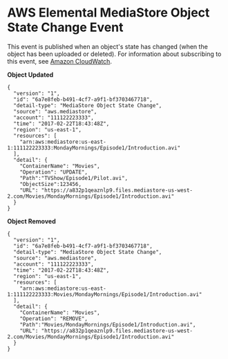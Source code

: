 # AWS Elemental MediaStore Object State Change Event<a name="monitoring-cloudwatch-events-object-state-change"></a>

This event is published when an object's state has changed \(when the object has been uploaded or deleted\)\. For information about subscribing to this event, see [Amazon CloudWatch](https://docs.aws.amazon.com/cloudwatch/)\.

**Object Updated**

```
{
  "version": "1",
  "id": "6a7e8feb-b491-4cf7-a9f1-bf3703467718",
  "detail-type": "MediaStore Object State Change",
  "source": "aws.mediastore",
  "account": "111122223333",
  "time": "2017-02-22T18:43:48Z",
  "region": "us-east-1",
  "resources": [
    "arn:aws:mediastore:us-east-1:111122223333:MondayMornings/Episode1/Introduction.avi"
  ],
  "detail": {
    "ContainerName": "Movies",
    "Operation": "UPDATE",
    "Path":"TVShow/Episode1/Pilot.avi",
    "ObjectSize":123456,
    "URL": "https://a832p1qeaznlp9.files.mediastore-us-west-2.com/Movies/MondayMornings/Episode1/Introduction.avi"
  }
}
```

**Object Removed**

```
{
  "version": "1",
  "id": "6a7e8feb-b491-4cf7-a9f1-bf3703467718",
  "detail-type": "MediaStore Object State Change",
  "source": "aws.mediastore",
  "account": "111122223333",
  "time": "2017-02-22T18:43:48Z",
  "region": "us-east-1",
  "resources": [
    "arn:aws:mediastore:us-east-1:111122223333:Movies/MondayMornings/Episode1/Introduction.avi"
  ],
  "detail": {
    "ContainerName": "Movies",
    "Operation": "REMOVE",
    "Path":"Movies/MondayMornings/Episode1/Introduction.avi",
    "URL": "https://a832p1qeaznlp9.files.mediastore-us-west-2.com/Movies/MondayMornings/Episode1/Introduction.avi"
  }
}
```